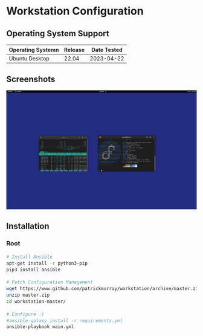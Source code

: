 # Workstation Configuration


## Operating System Support

| Operating Systemn | Release | Date Tested |
| ----------------- | ------- | ----------- |
| Ubuntu Desktop    | 22.04   | 2023-04-22  |


## Screenshots

![screenshot](docs/images/screenshot.png)


## Installation


### Root

```bash
# Install Ansible
apt-get install -r python3-pip
pip3 install ansible

# Fetch Configuration Management
wget https://www.github.com/patrickmurray/workstation/archive/master.zip
unzip master.zip
cd workstation-master/

# Configure :)
#ansible-galaxy install -r requirements.yml
ansible-playbook main.yml
```


